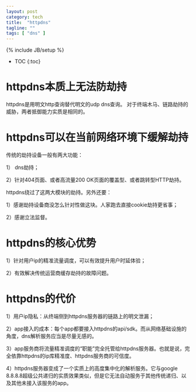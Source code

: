 ```yaml
---
layout: post
category: tech
title:  "httpdns"
tagline: ""
tags: [ "dns" ] 
---
```

{% include JB/setup %}

* TOC
{:toc}

# httpdns本质上无法防劫持

httpdns是用明文http查询替代明文的udp dns查询。
对于终端木马、链路劫持的威胁，两者抵御能力实质是相同的。

# httpdns可以在当前网络环境下缓解劫持

传统的劫持设备一般有两大功能：

1） dns劫持；

2）针对404页面、或者高流量200 OK页面的覆盖型、或者跳转型HTTP劫持。

httpdns绕过了这两大模块的劫持。另外还要：

1）感谢劫持设备商没怎么针对性做这块。人家跑去直接cookie劫持更省事；

2）感谢立法监督。

# httpdns的核心优势

1）针对用户ip的精准流量调度，可以有效提升用户时延体验；

2）有效解决传统运营商缓存劫持的故障问题。

# httpdns的代价

1）用户ip隐私：从终端侧到httpdns服务器的链路上的明文泄漏；

2）app接入的成本：每个app都要接入httpdns的api/sdk。而从网络基础设施的角度，dns解析服务应当是尽量无感的。

3）app服务商将流量精准调度的“职能”完全托管给httpdns服务器。也就是说，完全依靠httpdns的ip库精准度、httpdns服务商的可信度。

4）httpdns服务器变成了一个实质上的高度集中化的解析服务。它与google 8.8.8.8超级公共递归的实质效果类似，但是它无法自动服务于其他传统递归、以及其他未接入该服务的app。
